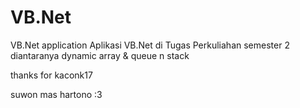 # VB.Net
VB.Net application
Aplikasi VB.Net di Tugas Perkuliahan semester 2
diantaranya dynamic array & queue n stack

thanks for kaconk17

suwon mas hartono :3
